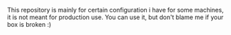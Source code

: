 This repository is mainly for certain configuration i have for some machines, it is not meant for production use. You can use it, but don't blame me if your box is broken :)
